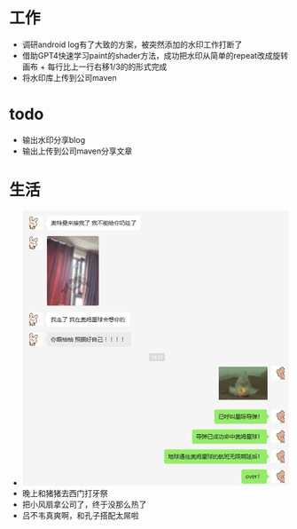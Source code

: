 # 工作
* 调研android log有了大致的方案，被突然添加的水印工作打断了
* 借助GPT4快速学习paint的shader方法，成功把水印从简单的repeat改成旋转画布 + 每行比上一行右移1/3的的形式完成
* 将水印库上传到公司maven

# todo
* 输出水印分享blog
* 输出上传到公司maven分享文章

# 生活
* ![奥姆星球风波](image.png)
* 晚上和猪猪去西门打牙祭
* 把小风扇拿公司了，终于没那么热了
* 吕不韦真爽啊，和孔子搭配太屌啦